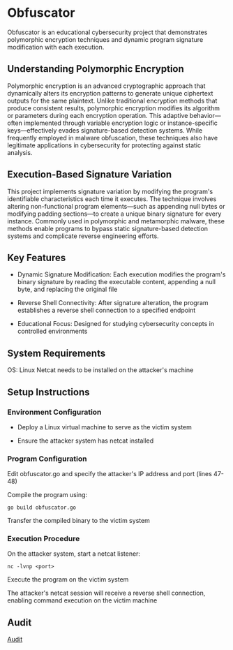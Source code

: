 # Obfuscator

Obfuscator is an educational cybersecurity project that demonstrates polymorphic encryption techniques and dynamic program signature modification with each execution.


## Understanding Polymorphic Encryption
Polymorphic encryption is an advanced cryptographic approach that dynamically alters its encryption patterns to generate unique ciphertext outputs for the same plaintext. Unlike traditional encryption methods that produce consistent results, polymorphic encryption modifies its algorithm or parameters during each encryption operation. This adaptive behavior—often implemented through variable encryption logic or instance-specific keys—effectively evades signature-based detection systems. While frequently employed in malware obfuscation, these techniques also have legitimate applications in cybersecurity for protecting against static analysis.

## Execution-Based Signature Variation
This project implements signature variation by modifying the program's identifiable characteristics each time it executes. The technique involves altering non-functional program elements—such as appending null bytes or modifying padding sections—to create a unique binary signature for every instance. Commonly used in polymorphic and metamorphic malware, these methods enable programs to bypass static signature-based detection systems and complicate reverse engineering efforts.

## Key Features
- Dynamic Signature Modification: Each execution modifies the program's binary signature by reading the executable content, appending a null byte, and replacing the original file

- Reverse Shell Connectivity: After signature alteration, the program establishes a reverse shell connection to a specified endpoint

- Educational Focus: Designed for studying cybersecurity concepts in controlled environments

## System Requirements

  OS: Linux
  Netcat needs to be installed on the attacker's machine

## Setup Instructions
### Environment Configuration

- Deploy a Linux virtual machine to serve as the victim system

- Ensure the attacker system has netcat installed

### Program Configuration

Edit obfuscator.go and specify the attacker's IP address and port (lines 47-48)

Compile the program using:

```
go build obfuscator.go
```
Transfer the compiled binary to the victim system

### Execution Procedure

On the attacker system, start a netcat listener:

```
nc -lvnp <port>
```
Execute the program on the victim system

The attacker's netcat session will receive a reverse shell connection, enabling command execution on the victim machine


## Audit
[Audit](https://github.com/01-edu/public/tree/master/subjects/cybersecurity/obfuscator/audit)
